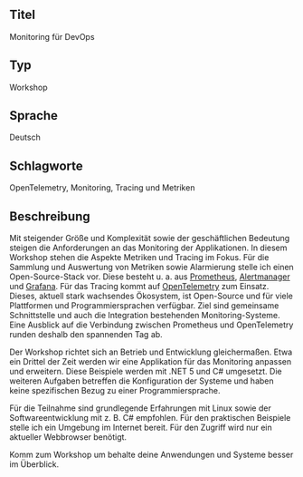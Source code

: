 ## Titel
Monitoring für DevOps

## Typ
Workshop

## Sprache
Deutsch

## Schlagworte
OpenTelemetry, Monitoring, Tracing und Metriken

## Beschreibung
Mit steigender Größe und Komplexität sowie der geschäftlichen Bedeutung steigen die Anforderungen an das Monitoring der Applikationen. In diesem Workshop stehen die Aspekte Metriken und Tracing im Fokus. Für die Sammlung und Auswertung von Metriken sowie Alarmierung stelle ich einen Open-Source-Stack vor. Diese besteht u. a. aus [Prometheus](https://prometheus.io/), [Alertmanager](https://prometheus.io/docs/alerting/latest/alertmanager/) und [Grafana](https://grafana.com/). Für das Tracing kommt auf [OpenTelemetry](https://opentelemetry.io/) zum Einsatz. Dieses, aktuell stark wachsendes Ökosystem, ist Open-Source und für viele Plattformen und Programmiersprachen verfügbar. Ziel sind gemeinsame Schnittstelle und auch die Integration bestehenden Monitoring-Systeme. Eine Ausblick auf die Verbindung zwischen Prometheus und OpenTelemetry runden deshalb den spannenden Tag ab.

Der Workshop richtet sich an Betrieb und Entwicklung gleichermaßen. Etwa ein Drittel der Zeit werden wir eine Applikation für das Monitoring anpassen und erweitern. Diese Beispiele werden mit .NET 5 und C# umgesetzt. Die weiteren Aufgaben betreffen die Konfiguration der Systeme und haben keine spezifischen Bezug zu einer Programmiersprache.

Für die Teilnahme sind grundlegende Erfahrungen mit Linux sowie der Softwareentwicklung mit z. B. C# empfohlen. Für den praktischen Beispiele stelle ich ein Umgebung im Internet bereit. Für den Zugriff wird nur ein aktueller Webbrowser benötigt.

Komm zum Workshop um behalte deine Anwendungen und Systeme besser im Überblick.
